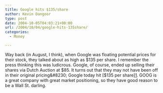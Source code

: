 ```yaml
---
title: Google hits $135/share
author: Kevin Dangoor
type: post
date: 2004-10-05T04:03:21+00:00
url: /2004/10/04/google-hits-135share/
categories:
  - Money

---
```

Way back (in August, I think), when Google was floating potential prices for their stock, they talked about as high as $135 per share. I remember the press thinking this was ludicrous. Google, of course, ended up selling their shares via Dutch Auction at $85. It turns out that they may not have been off in their original pricing&#8230; Google today hit [$135 per share][1]. GOOG is a great company with great market positioning, so they have good reason to be a Wall St. darling.

 [1]: http://finance.yahoo.com/q?d=t&s=GOOG "GOOG: Summary for GOOGLE - Yahoo! Finance"